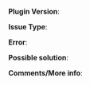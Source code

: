 **Plugin Version**:
<!--               "Latest" is not a valid answer               -->
<!--         Make sure you're using the latest version          -->
<!--       from https://www.spigotmc.org/resources/40528/       -->

**Issue Type**:
<!-- Files not loading nor generating, commands aren't working, ect. -->

**Error**:
<!--                                Any Error that appears?                                -->
<!--            Please upload the error(s) on https://hastebin.com or put it in            -->
<!-- a codeblock (https://help.github.com/articles/creating-and-highlighting-code-blocks/) -->

**Possible solution**:
<!-- Possible idea for fixing the issue? -->

**Comments/More info**:
<!-- Maybe the server-type and version, used plugins, ... -->

<!--                                                                                     -->
<!--                                                                                     -->
<!-- Making a suggestion? Just add [Request] to the title and delete all of the above :D -->
<!--                                                                                     -->
<!--                                                                                     -->